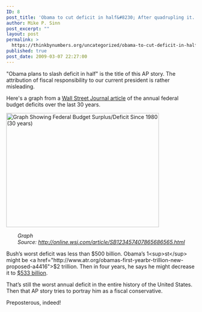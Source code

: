```yaml
---
ID: 8
post_title: 'Obama to cut deficit in half&#8230; After quadrupling it.'
author: Mike P. Sinn
post_excerpt: ""
layout: post
permalink: >
  https://thinkbynumbers.org/uncategorized/obama-to-cut-deficit-in-half-after/
published: true
post_date: 2009-03-07 22:27:00
---
```

"Obama plans to slash deficit in half" is the title of this AP story. The attribution of fiscal responsibility to our current president is rather misleading.

Here's a graph from a <a href="http://www.wsj.com/articles/SB123457407865686565">Wall Street Journal article</a> of the annual federal budget deficits over the last 30 years.

<img class="aligncenter" style="width: 406px; height: 304px;" title="Deep Impact: Federal Budget Surplus/Deficit" src="http://thinkbynumbers.org/wp-content/uploads/2012/11/NA-AV884_WDEFIC_NS_20090213222641.gif" alt="Graph Showing Federal Budget Surplus/Deficit Since 1980 (30 years)" width="383" height="288" />

<p style="text-align: left; padding-left: 30px;"><em>Graph Source: <a href="http://www.wsj.com/articles/SB123457407865686565" target="_blank">http://online.wsj.com/article/SB123457407865686565.html</a></em></p>

Bush’s worst deficit was less than $500 billion. Obama’s 1<sup>st</sup> might be <a href="http://www.atr.org/obamas-first-yearbr-trillion-new-proposed-a4416">$2 trillion</a>. Then in four years, he says he might decrease it to <a href="http://www.washingtonpost.com/wp-dyn/content/article/2009/02/21/AR2009022100911.html">$533 billion</a>.

That’s still the worst annual deficit in the entire history of the United States. Then that AP story tries to portray him as a fiscal conservative.

Preposterous, indeed!